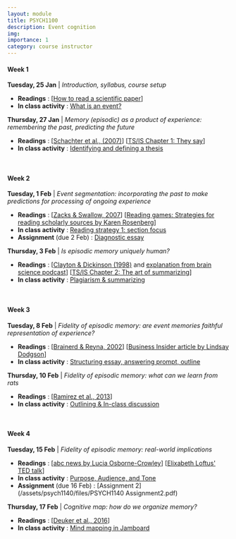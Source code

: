 ```yaml
---
layout: module
title: PSYCH1100
description: Event cognition
img: 
importance: 1
category: course instructor
---
```


#### Week 1

**Tuesday, 25 Jan** | *Introduction, syllabus, course setup*
* **Readings** : [[How to read a scientific paper](https://www.science.org/content/article/how-read-scientific-paper-rev2)]
* **In class activity** : [What is an event?](/assets/psych1140/files/Week1_ClassSheet1.pdf)

**Thursday, 27 Jan** | *Memory (episodic) as a product of experience: remembering the past, predicting the future*
* **Readings** : [[Schachter et al., (2007)](https://www.tandfonline.com/doi/abs/10.1080/08995600802554748)] [[TS/IS Chapter 1: They say](https://wwnorton.com/books/9780393538700)]
* **In class activity** : [Identifying and defining a thesis](/assets/psych1140/files/Week1_ClassSheet2.pdf)

<br>

#### Week 2

**Tuesday, 1 Feb** | *Event segmentation: incorporating the past to make predictions for processing of ongoing experience*
* **Readings** : [[Zacks & Swallow, 2007](https://journals.sagepub.com/doi/pdf/10.1111/j.1467-8721.2007.00480.x)] [[Reading games: Strategies for reading scholarly sources by Karen Rosenberg](https://wac.colostate.edu/books/writingspaces2/rosenberg--reading-games.pdf)]
* **In class activity** : [Reading strategy 1: section focus](/assets/psych1140/files/Week2_ClassSheet1.pdf)
* **Assignment** (due 2 Feb) : [Diagnostic essay](/assets/psych1140/files/PSYCH1140_Assignment1.pdf)

**Thursday, 3 Feb** | *Is episodic memory uniquely human?*
* **Readings** : [[Clayton & Dickinson (1998)](https://www.nature.com/articles/26216) and [explanation from brain science podcast](https://www.youtube.com/watch?v=k5Ioz1ZmKh0)] [[TS/IS Chapter 2: The art of summarizing](https://wwnorton.com/books/9780393538700)]
* **In class activity** : [Plagiarism & summarizing](/assets/psych1140/files/Week2_ClassSheet2.pdf)

<br>

#### Week 3

**Tuesday, 8 Feb** | *Fidelity of episodic memory: are event memories faithful representation of experience?*
* **Readings** : [[Brainerd & Reyna, 2002](https://journals.sagepub.com/doi/abs/10.1111/1467-8721.00192?casa_token=t4wjG-fpEZ4AAAAA%3ASY5Kj6ryJbcLtvzuJV_pwJxidxeoQPI_7SPAmubv2fZ6JAIgCJKAbzMFJzy3arex1F1iDtv2-J8v8A&journalCode=cdpa)] [[Business Insider article by Lindsay Dodgson](https://www.businessinsider.com/science-of-false-memories-2017-12)]
* **In class activity** : [Structuring essay, answering prompt, outline](/assets/psych1140/files/Week3_ClassSheet1.pdf)


**Thursday, 10 Feb** | *Fidelity of episodic memory: what can we learn from rats*
* **Readings** : [[Ramirez et al., 2013](https://www.science.org/doi/full/10.1126/science.1239073?casa_token=LHT9x7x4dQ8AAAAA%3Ao26E5Xl3qen_Ytsgxh3dvGfGohX6etnmta4WFv-So4a-A5jvc0xc1c6TDTx4fDT8vSN7PTzRoVcguYw)]
* **In class activity** : [Outlining & In-class discussion](/assets/psych1140/files/Week3_ClassSheet2.pdf)

<br>

#### Week 4

**Tuesday, 15 Feb** | *Fidelity of episodic memory: real-world implications*
* **Readings** : [[abc news by Lucia Osborne-Crowley](https://www.abc.net.au/news/2021-12-27/ghislaine-maxwell-jeffrey-epstein-false-memories-defence/100724358)] [[Elixabeth Loftus' TED talk](https://www.youtube.com/watch?v=PB2OegI6wvI&t=878s)]
* **In class activity** : [Purpose, Audience, and Tone](/assets/psych1140/files/Week4_ClassSheet1.pdf)
* **Assignment** (due 16 Feb) : [Assignment 2](/assets/psych1140/files/PSYCH1140 Assignment2.pdf)


**Thursday, 17 Feb** | *Cognitive map: how do we organize memory?*
* **Readings** : [[Deuker et al., 2016](https://elifesciences.org/articles/16534v1)]
* **In class activity** : [Mind mapping in Jamboard](/assets/psych1140/files/Week4_ClassSheet2.pdf)

<br>


